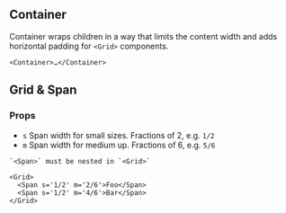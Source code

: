 ## Container

Container wraps children in a way that limits the content width and adds horizontal padding for `<Grid>` components.

```react
<Container>…</Container>
```

## Grid & Span

### Props

- `s` Span width for small sizes. Fractions of 2, e.g. `1/2`
- `m` Span width for medium up. Fractions of 6, e.g. `5/6`

```hint
`<Span>` must be nested in `<Grid>`
```

```react
<Grid>
  <Span s='1/2' m='2/6'>Foo</Span>
  <Span s='1/2' m='4/6'>Bar</Span>
</Grid>
```
